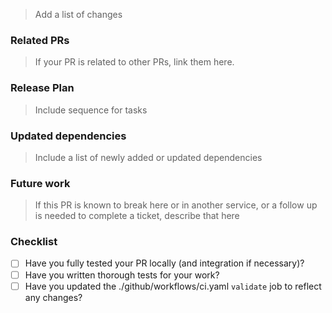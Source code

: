 > Add a list of changes

### Related PRs

> If your PR is related to other PRs, link them here.

### Release Plan

> Include sequence for tasks

### Updated dependencies

> Include a list of newly added or updated dependencies

### Future work

> If this PR is known to break here or in another service, or a follow up is needed to complete a ticket, describe that here

### Checklist

- [ ] Have you fully tested your PR locally (and integration if necessary)?
- [ ] Have you written thorough tests for your work?
- [ ] Have you updated the ./github/workflows/ci.yaml `validate` job to reflect any changes?
